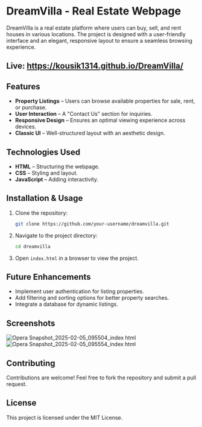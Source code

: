 # DreamVilla - Real Estate Webpage

DreamVilla is a real estate platform where users can buy, sell, and rent houses in various locations. The project is designed with a user-friendly interface and an elegant, responsive layout to ensure a seamless browsing experience.

## Live: https://kousik1314.github.io/DreamVilla/

## Features
- **Property Listings** – Users can browse available properties for sale, rent, or purchase.
- **User Interaction** – A "Contact Us" section for inquiries.
- **Responsive Design** – Ensures an optimal viewing experience across devices.
- **Classic UI** – Well-structured layout with an aesthetic design.

## Technologies Used
- **HTML** – Structuring the webpage.
- **CSS** – Styling and layout.
- **JavaScript** – Adding interactivity.

## Installation & Usage
1. Clone the repository:
   ```sh
   git clone https://github.com/your-username/dreamvilla.git
   ```
2. Navigate to the project directory:
   ```sh
   cd dreamvilla
   ```
3. Open `index.html` in a browser to view the project.

## Future Enhancements
- Implement user authentication for listing properties.
- Add filtering and sorting options for better property searches.
- Integrate a database for dynamic listings.

## Screenshots

![Opera Snapshot_2025-02-05_095504_index html](https://github.com/user-attachments/assets/6971312f-69df-465b-9bd6-fd5ff9d47bcc)
![Opera Snapshot_2025-02-05_095554_index html](https://github.com/user-attachments/assets/2f248e84-3db1-42ba-8df7-517698efa44a)


## Contributing
Contributions are welcome! Feel free to fork the repository and submit a pull request.

## License
This project is licensed under the MIT License.
